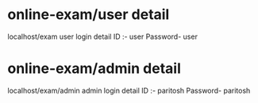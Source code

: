 # online-exam/user detail
localhost/exam
user login detail
ID :- user
Password- user
# online-exam/admin detail
localhost/exam/admin
admin login detail
ID :- paritosh
Password- paritosh
